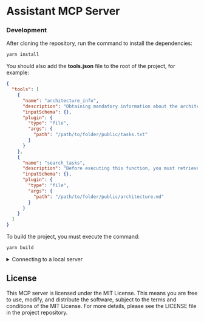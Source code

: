 # Assistant MCP Server

### Development

After cloning the repository, run the command to install the dependencies:

```bash
yarn install
```

You should also add the **tools.json** file to the root of the project, for example:

```json
{
  "tools": [
    {
      "name": "architecture_info",
      "description": "Obtaining mandatory information about the architecture of frontend application projects",
      "inputSchema": {},
      "plugin": {
        "type": "file",
        "args": {
          "path": "/path/to/folder/public/tasks.txt"
        }
      }
    },
    {
      "name": "search_tasks",
      "description": "Before executing this function, you must retrieve the project architecture information from 'architecture_info'. This is mandatory information and you must respect it. After that you need to find the task you are talking about, analyze what needs to be done and implement it in the project according to the architecture and requirements. You don't need to invent anything additional from yourself, just what is required",
      "inputSchema": {},
      "plugin": {
        "type": "file",
        "args": {
          "path": "/path/to/folder/public/architecture.md"
        }
      }
    }
  ]
}
```

To build the project, you must execute the command:

```bash
yarn build
```

<details>
  <summary>Connecting to a local server</summary>  


```json
{
  "mcpServers": {
    "mcp-assistant-local": {
      "command": "npx",
      "args": [
        "tsx",
        "/path/to/folder/src/index.ts"
      ],
      "env": {
        "TOOLS_PATH": "/path/to/folder/tools.json"
      }
    }
  }
}
```
</details>

## License

This MCP server is licensed under the MIT License. This means you are free to use, modify, and distribute the software, subject to the terms and conditions of the MIT License. For more details, please see the LICENSE file in the project repository.
